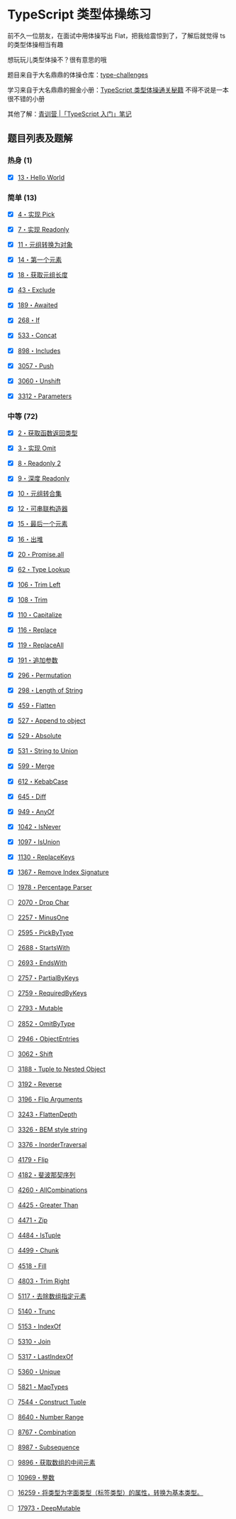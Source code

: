 # TypeScript 类型体操练习

前不久一位朋友，在面试中用体操写出 Flat，把我给震惊到了，了解后就觉得 ts 的类型体操相当有趣

想玩玩儿类型体操不？很有意思的哦

题目来自于大名鼎鼎的体操仓库：[type-challenges](https://github.com/type-challenges/type-challenges)

学习来自于大名鼎鼎的掘金小册：[TypeScript 类型体操通关秘籍](https://juejin.cn/book/7047524421182947366) 不得不说是一本很不错的小册

其他了解：[青训营 |「TypeScript 入门」笔记](https://ysx.cosine.ren/note/front-end/bytedance-note/typescript-introduction/)

## 题目列表及题解

### 热身 (1)

- [x] [13・Hello World](https://github.com/type-challenges/type-challenges/blob/main/questions/00013-warm-hello-world/README.zh-CN.md)

### 简单 (13)

- [x] [4・实现 Pick](https://github.com/type-challenges/type-challenges/blob/main/questions/00004-easy-pick/README.zh-CN.md)
- [x] [7・实现 Readonly](https://github.com/type-challenges/type-challenges/blob/main/questions/00007-easy-readonly/README.zh-CN.md)
- [x] [11・元组转换为对象](https://github.com/type-challenges/type-challenges/blob/main/questions/00011-easy-tuple-to-object/README.zh-CN.md)
- [x] [14・第一个元素](https://github.com/type-challenges/type-challenges/blob/main/questions/00014-easy-first/README.zh-CN.md)
- [x] [18・获取元组长度](https://github.com/type-challenges/type-challenges/blob/main/questions/00018-easy-tuple-length/README.zh-CN.md)

- [x] [43・Exclude](https://github.com/type-challenges/type-challenges/blob/main/questions/00043-easy-exclude/README.zh-CN.md)
- [x] [189・Awaited](https://github.com/type-challenges/type-challenges/blob/main/questions/00189-easy-awaited/README.zh-CN.md)
- [x] [268・If](https://github.com/type-challenges/type-challenges/blob/main/questions/00268-easy-if/README.zh-CN.md)
- [x] [533・Concat](https://github.com/type-challenges/type-challenges/blob/main/questions/00533-easy-concat/README.zh-CN.md)
- [x] [898・Includes](https://github.com/type-challenges/type-challenges/blob/main/questions/00898-easy-includes/README.zh-CN.md)

- [x] [3057・Push](https://github.com/type-challenges/type-challenges/blob/main/questions/03057-easy-push/README.zh-CN.md)
- [x] [3060・Unshift](https://github.com/type-challenges/type-challenges/blob/main/questions/03060-easy-unshift/README.zh-CN.md)
- [x] [3312・Parameters](https://github.com/type-challenges/type-challenges/blob/main/questions/03312-easy-parameters/README.zh-CN.md)

### 中等 (72)

- [x] [2・获取函数返回类型](https://github.com/type-challenges/type-challenges/blob/main/questions/00002-medium-return-type/README.zh-CN.md)
- [x] [3・实现 Omit](https://github.com/type-challenges/type-challenges/blob/main/questions/00003-medium-omit/README.zh-CN.md)
- [x] [8・Readonly 2](https://github.com/type-challenges/type-challenges/blob/main/questions/00008-medium-readonly-2/README.zh-CN.md)
- [x] [9・深度 Readonly](https://github.com/type-challenges/type-challenges/blob/main/questions/00009-medium-deep-readonly/README.zh-CN.md)
- [x] [10・元组转合集](https://github.com/type-challenges/type-challenges/blob/main/questions/00010-medium-tuple-to-union/README.zh-CN.md)

- [x] [12・可串联构造器](https://github.com/type-challenges/type-challenges/blob/main/questions/00012-medium-chainable-options/README.zh-CN.md)
- [x] [15・最后一个元素](https://github.com/type-challenges/type-challenges/blob/main/questions/00015-medium-last/README.zh-CN.md)
- [x] [16・出堆](https://github.com/type-challenges/type-challenges/blob/main/questions/00016-medium-pop/README.zh-CN.md)
- [x] [20・Promise.all](https://github.com/type-challenges/type-challenges/blob/main/questions/00020-medium-promise-all/README.zh-CN.md)
- [x] [62・Type Lookup](https://github.com/type-challenges/type-challenges/blob/main/questions/00062-medium-type-lookup/README.zh-CN.md)

- [x] [106・Trim Left](https://github.com/type-challenges/type-challenges/blob/main/questions/00106-medium-trimleft/README.zh-CN.md)
- [x] [108・Trim](https://github.com/type-challenges/type-challenges/blob/main/questions/00108-medium-trim/README.zh-CN.md)
- [x] [110・Capitalize](https://github.com/type-challenges/type-challenges/blob/main/questions/00110-medium-capitalize/README.zh-CN.md)
- [x] [116・Replace](https://github.com/type-challenges/type-challenges/blob/main/questions/00116-medium-replace/README.zh-CN.md)
- [x] [119・ReplaceAll](https://github.com/type-challenges/type-challenges/blob/main/questions/00119-medium-replaceall/README.zh-CN.md)

- [x] [191・追加参数](https://github.com/type-challenges/type-challenges/blob/main/questions/00191-medium-append-argument/README.zh-CN.md)
- [x] [296・Permutation](https://github.com/type-challenges/type-challenges/blob/main/questions/00296-medium-permutation/README.zh-CN.md)
- [x] [298・Length of String](https://github.com/type-challenges/type-challenges/blob/main/questions/00298-medium-length-of-string/README.zh-CN.md)
- [x] [459・Flatten](https://github.com/type-challenges/type-challenges/blob/main/questions/00459-medium-flatten/README.zh-CN.md)
- [x] [527・Append to object](https://github.com/type-challenges/type-challenges/blob/main/questions/00527-medium-append-to-object/README.zh-CN.md)

- [x] [529・Absolute](https://github.com/type-challenges/type-challenges/blob/main/questions/00529-medium-absolute/README.zh-CN.md)
- [x] [531・String to Union](https://github.com/type-challenges/type-challenges/blob/main/questions/00531-medium-string-to-union/README.zh-CN.md)
- [x] [599・Merge](https://github.com/type-challenges/type-challenges/blob/main/questions/00599-medium-merge/README.zh-CN.md)
- [x] [612・KebabCase](https://github.com/type-challenges/type-challenges/blob/main/questions/00612-medium-kebabcase/README.md)
- [x] [645・Diff](https://github.com/type-challenges/type-challenges/blob/main/questions/00645-medium-diff/README.zh-CN.md)

- [x] [949・AnyOf](https://github.com/type-challenges/type-challenges/blob/main/questions/00949-medium-anyof/README.zh-CN.md)
- [x] [1042・IsNever](https://github.com/type-challenges/type-challenges/blob/main/questions/01042-medium-isnever/README.md)
- [x] [1097・IsUnion](https://github.com/type-challenges/type-challenges/blob/main/questions/01097-medium-isunion/README.md)
- [x] [1130・ReplaceKeys](https://github.com/type-challenges/type-challenges/blob/main/questions/01130-medium-replacekeys/README.md)
- [x] [1367・Remove Index Signature](https://github.com/type-challenges/type-challenges/blob/main/questions/01367-medium-remove-index-signature/README.md)

- [ ] [1978・Percentage Parser](https://github.com/type-challenges/type-challenges/blob/main/questions/01978-medium-percentage-parser/README.zh-CN.md)
- [ ] [2070・Drop Char](https://github.com/type-challenges/type-challenges/blob/main/questions/02070-medium-drop-char/README.zh-CN.md)
- [ ] [2257・MinusOne](https://github.com/type-challenges/type-challenges/blob/main/questions/02257-medium-minusone/README.zh-CN.md)
- [ ] [2595・PickByType](https://github.com/type-challenges/type-challenges/blob/main/questions/02595-medium-pickbytype/README.md)
- [ ] [2688・StartsWith](https://github.com/type-challenges/type-challenges/blob/main/questions/02688-medium-startswith/README.zh-CN.md)

- [ ] [2693・EndsWith](https://github.com/type-challenges/type-challenges/blob/main/questions/02693-medium-endswith/README.zh-CN.md)
- [ ] [2757・PartialByKeys](https://github.com/type-challenges/type-challenges/blob/main/questions/02757-medium-partialbykeys/README.zh-CN.md)
- [ ] [2759・RequiredByKeys](https://github.com/type-challenges/type-challenges/blob/main/questions/02759-medium-requiredbykeys/README.zh-CN.md)
- [ ] [2793・Mutable](https://github.com/type-challenges/type-challenges/blob/main/questions/02793-medium-mutable/README.zh-CN.md)
- [ ] [2852・OmitByType](https://github.com/type-challenges/type-challenges/blob/main/questions/02852-medium-omitbytype/README.md)

- [ ] [2946・ObjectEntries](https://github.com/type-challenges/type-challenges/blob/main/questions/02946-medium-objectentries/README.md)
- [ ] [3062・Shift](https://github.com/type-challenges/type-challenges/blob/main/questions/03062-medium-shift/README.md)
- [ ] [3188・Tuple to Nested Object](https://github.com/type-challenges/type-challenges/blob/main/questions/03188-medium-tuple-to-nested-object/README.md)
- [ ] [3192・Reverse](https://github.com/type-challenges/type-challenges/blob/main/questions/03192-medium-reverse/README.zh-CN.md)
- [ ] [3196・Flip Arguments](https://github.com/type-challenges/type-challenges/blob/main/questions/03196-medium-flip-arguments/README.md)

- [ ] [3243・FlattenDepth](https://github.com/type-challenges/type-challenges/blob/main/questions/03243-medium-flattendepth/README.md)
- [ ] [3326・BEM style string](https://github.com/type-challenges/type-challenges/blob/main/questions/03326-medium-bem-style-string/README.md)
- [ ] [3376・InorderTraversal](https://github.com/type-challenges/type-challenges/blob/main/questions/03376-medium-inordertraversal/README.md)
- [ ] [4179・Flip](https://github.com/type-challenges/type-challenges/blob/main/questions/04179-medium-flip/README.md)
- [ ] [4182・斐波那契序列](https://github.com/type-challenges/type-challenges/blob/main/questions/04182-medium-fibonacci-sequence/README.zh-CN.md)

- [ ] [4260・AllCombinations](https://github.com/type-challenges/type-challenges/blob/main/questions/04260-medium-nomiwase/README.md)
- [ ] [4425・Greater Than](https://github.com/type-challenges/type-challenges/blob/main/questions/04425-medium-greater-than/README.md)
- [ ] [4471・Zip](https://github.com/type-challenges/type-challenges/blob/main/questions/04471-medium-zip/README.md)
- [ ] [4484・IsTuple](https://github.com/type-challenges/type-challenges/blob/main/questions/04484-medium-istuple/README.md)
- [ ] [4499・Chunk](https://github.com/type-challenges/type-challenges/blob/main/questions/04499-medium-chunk/README.md)

- [ ] [4518・Fill](https://github.com/type-challenges/type-challenges/blob/main/questions/04518-medium-fill/README.md)
- [ ] [4803・Trim Right](https://github.com/type-challenges/type-challenges/blob/main/questions/04803-medium-trim-right/README.zh-CN.md)
- [ ] [5117・去除数组指定元素](https://github.com/type-challenges/type-challenges/blob/main/questions/05117-medium-without/README.zh-CN.md)
- [ ] [5140・Trunc](https://github.com/type-challenges/type-challenges/blob/main/questions/05140-medium-trunc/README.md)
- [ ] [5153・IndexOf](https://github.com/type-challenges/type-challenges/blob/main/questions/05153-medium-indexof/README.md)

- [ ] [5310・Join](https://github.com/type-challenges/type-challenges/blob/main/questions/05310-medium-join/README.md)
- [ ] [5317・LastIndexOf](https://github.com/type-challenges/type-challenges/blob/main/questions/05317-medium-lastindexof/README.md)
- [ ] [5360・Unique](https://github.com/type-challenges/type-challenges/blob/main/questions/05360-medium-unique/README.md)
- [ ] [5821・MapTypes](https://github.com/type-challenges/type-challenges/blob/main/questions/05821-medium-maptypes/README.md)
- [ ] [7544・Construct Tuple](https://github.com/type-challenges/type-challenges/blob/main/questions/07544-medium-construct-tuple/README.zh-CN.md)

- [ ] [8640・Number Range](https://github.com/type-challenges/type-challenges/blob/main/questions/08640-medium-number-range/README.md)
- [ ] [8767・Combination](https://github.com/type-challenges/type-challenges/blob/main/questions/08767-medium-combination/README.md)
- [ ] [8987・Subsequence](https://github.com/type-challenges/type-challenges/blob/main/questions/08987-medium-subsequence/README.md)
- [ ] [9896・获取数组的中间元素](https://github.com/type-challenges/type-challenges/blob/main/questions/09896-medium-huo-qu-shu-zu-de-zhong-jian-yuan-su/README.zh-CN.md)
- [ ] [10969・整数](https://github.com/type-challenges/type-challenges/blob/main/questions/10969-medium-zheng-shu/README.zh-CN.md)

- [ ] [16259・将类型为字面类型（标签类型）的属性，转换为基本类型。](https://github.com/type-challenges/type-challenges/blob/main/questions/16259-medium-jiang-lei-xing-wei-zi-mian-lei-xing-biao-qian-lei-xing-de-shu-xing-zhuan-huan-wei-ji-ben-lei-xing/README.zh-CN.md)
- [ ] [17973・DeepMutable](https://github.com/type-challenges/type-challenges/blob/main/questions/17973-medium-deepmutable/README.zh-CN.md)
